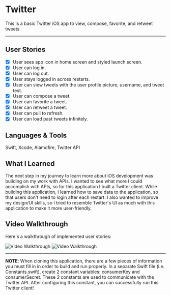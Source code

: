 # Twitter

This is a basic Twitter iOS app to view, compose, favorite, and retweet tweets.

---
## User Stories
- [x] User sees app icon in home screen and styled launch screen.
- [x] User can log in. 
- [x] User can log out. 
- [x] User stays logged in across restarts. 
- [x] User can view tweets with the user profile picture, username, and tweet text.
- [X] User can compose a tweet. 
- [X] User can favorite a tweet.
- [X] User can retweet a tweet. 
- [x] User can pull to refresh.
- [x] User can load past tweets infinitely.

## Languages & Tools
Swift, Xcode, Alamofire, Twitter API

## What I Learned
The next step in my journey to learn more about iOS development was building on my work with APIs. I wanted to see what more I could accomplish with APIs, so for this application I built a Twitter client. While building this application, I learned how to save data to the application, so that users don't need to login after each restart. I also wanted to improve my design/UI skills, so I tried to resemble Twitter's UI as much with this application to make it more user-friendly.

## Video Walkthrough
Here's a walkthrough of implemented user stories:

<img src='http://g.recordit.co/81R6v0y1Jx.gif' title='Video Walkthrough' width='' alt='Video Walkthrough' />
<img src='http://g.recordit.co/Jt3WvCoaUE.gif' title='Video Walkthrough' width='' alt='Video Walkthrough' />

---
**NOTE**: When cloning this application, there are a few pieces of information you must fill in in order to build and run properly. In a separate Swift file (i.e. Constants.swift), create 2 constant variables: consumerKey and consumerSecret. These 2 constants are used to communicate with the Twitter API. After configuring this constant, you can successfully run this Twitter client!
